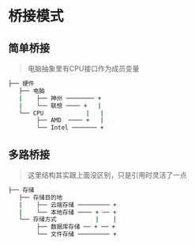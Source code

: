 # 桥接模式

## 简单桥接

> 电脑抽象里有CPU接口作为成员变量

``` bash  
├── 硬件
   ├── 电脑
   |    ├── 神州 ──────── +   
   |    └── 联想 ──── +   |   
   └── CPU            |   |   
        ├── AMD  ──── +   |   
        └── Intel ─────── +   
```

## 多路桥接

> 这里结构其实跟上面没区别，只是引用时灵活了一点

``` bash  
├── 存储
   ├── 存储目的地
   |    ├── 云端存储 ───────── +   
   |    └── 本地存储 ──── + ── +   
   └── 存储方式           |    |   
        ├── 数据库存储 ── + ── +   
        └── 文件存储 ───────── +   
```
